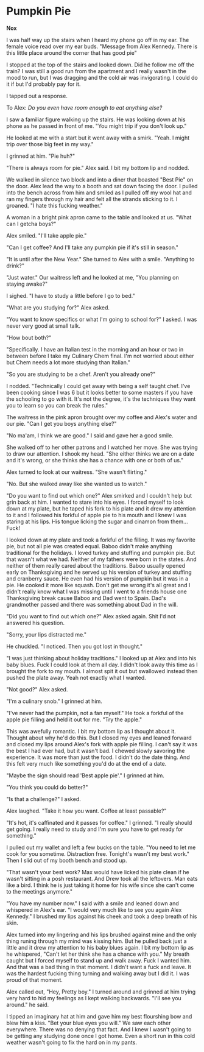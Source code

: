 # Pumpkin Pie

**Nox**

I was half way up the stairs when I heard my phone go off in my ear.  The female voice read over my ear buds. "Message from Alex Kennedy.  There is this little place around the corner that has good pie"

I stopped at the top of the stairs and looked down.  Did he follow me off the train?  I was still a good run from the apartment and I really wasn't in the mood to run, but I was dragging and the cold air was invigorating.  I could do it if but I'd probably pay for it.

I tapped out a response.

To Alex: _Do you even have room enough to eat anything else?_

I saw a familiar figure walking up the stairs.  He was looking down at his phone as he passed in front of me.  "You might trip if you don't look up."

He looked at me with a start but it went away with a smirk.  "Yeah.  I might trip over those big feet in my way."

I grinned at him.  "Pie huh?"

"There is always room for pie."  Alex said.  I bit my bottom lip and nodded.

We walked in silence two block and into a diner that boasted "Best Pie" on the door.  Alex lead the way to a booth and sat down facing the door.  I pulled into the bench across from him and smiled as I pulled off my wool hat and ran my fingers through my hair and felt all the strands sticking to it.  I groaned.  "I hate this fucking weather."

A woman in a bright pink apron came to the table and looked at us.  "What can I getcha boys?"

Alex smiled.  "I'll take apple pie."

"Can I get coffee?  And I'll take any pumpkin pie if it's still in season."

"It is until after the New Year."  She turned to Alex with a smile.  "Anything to drink?"

"Just water."  Our waitress left and he looked at me, "You planning on staying awake?"

I sighed.  "I have to study a little before I go to bed."

"What are you studying for?"  Alex asked.

"You want to know specifics or what I'm going to school for?"  I asked.  I was never very good at small talk.

"How bout both?"

"Specifically.  I have an Italian test in the morning and an hour or two in between before I take my Culinary Chem final.  I'm not worried about either but Chem needs a lot more studying than Italian."

"So you are studying to be a chef.  Aren't you already one?"

I nodded.  "Technically I could get away with being a self taught chef.  I've been cooking since I was 6 but it looks better to some masters if you have the schooling to go with it.  It's not the degree, it's the techniques they want you to learn so you can break the rules."

The waitress in the pink apron brought over my coffee and Alex's water and our pie.  "Can I get you boys anything else?"

"No ma'am, I think we are good."  I said and gave her a good smile.

She walked off to her other patrons and I watched her move.  She was trying to draw our attention.  I shook my head.  "She either thinks we are on a date and it's wrong, or she thinks she has a chance with one or both of us."

Alex turned to look at our waitress.  "She wasn't flirting."

"No.  But she walked away like she wanted us to watch."

"Do you want to find out which one?"  Alex smirked and I couldn't help but grin back at him.  I wanted to stare into his eyes.  I forced myself to look down at my plate, but he taped his fork to his plate and it drew my attention to it and I followed his forkful of apple pie to his mouth and I knew I was staring at his lips.  His tongue licking the sugar and cinamon from them...  Fuck!

I looked down at my plate and took a forkful of the filling.  It was my favorite pie, but not all pie was created equal.  Baboo didn't make anything traditional for the holidays.  I loved turkey and stuffing and pumpkin pie.  But that wasn't what we had.  Neither of my fathers were born in the states.  And neither of them really cared about the traditions.  Baboo usually opened early on Thanksgiving and he served up his version of turkey and stuffing and cranberry sauce.  He even had his version of pumpkin but it was in a pie.  He cooked it more like squash.  Don't get me wrong it's all great and I didn't really know what I was missing until I went to a friends house one Thanksgiving break cause Baboo and Dad went to Spain. Dad's grandmother passed and there was something about Dad in the will.

"Did you want to find out which one?"  Alex asked again.  Shit I'd not answered his question.

"Sorry, your lips distracted me."

He chuckled.  "I noticed.  Then you got lost in thought."

"I was just thinking about holiday traditions."  I looked up at Alex and into his baby blues.  Fuck I could look at them all day.  I didn't look away this time as I brought the fork to my mouth.  I almost spit it out but swallowed instead then pushed the plate away.  Yeah not exactly what I wanted.

"Not good?" Alex asked.

"I'm a culinary snob."  I grinned at him.

"I've never had the pumpkin, not a fan myself."  He took a forkful of the apple pie filling and held it out for me.  "Try the apple."

This was awefully romantic.  I bit my bottom lip as I thought about it.  Thought about why he'd do this.  But I closed my eyes and leaned forward and closed my lips around Alex's fork with apple pie filling.  I can't say it was the best I had ever had, but it wasn't bad.  I chewed slowly savoring the experience.  It was more than just the food.  I didn't do the date thing.  And this felt very much like something you'd do at the end of a date.

"Maybe the sign should read 'Best apple pie'."  I grinned at him.

"You think you could do better?"

"Is that a challenge?" I asked.

Alex laughed.  "Take it how you want.  Coffee at least passable?"

"It's hot, it's caffinated and it passes for coffee."  I grinned.  "I really should get going.  I really need to study and I'm sure you have to get ready for something."

I pulled out my wallet and left a few bucks on the table.  "You need to let me cook for you sometime.  Distraction free.  Tonight's wasn't my best work."  Then I slid out of my booth bench and stood up.

"That wasn't your best work?  Max would have licked his plate clean if he wasn't sitting in a posh restaurant.  And Drew took all the leftovers.  Man eats like a bird.  I think he is just taking it home for his wife since she can't come to the meetings anymore."

"You have my number now." I said with a smile and leaned down and whispered in Alex's ear.  "I would very much like to see you again Alex Kennedy."  I brushed my lips against his cheek and took a deep breath of his skin.

Alex turned into my lingering and his lips brushed against mine and the only thing runing through my mind was kissing him.  But he pulled back just a little and it drew my attention to his baby blues again.  I bit my bottom lip as he whispered, "Can't let her think she has a chance with you."  My breath caught but I forced myself to stand up and walk away.  Fuck I wanted him.  And that was a bad thing in that moment. I didn't want a fuck and leave.  It was the hardest fucking thing turning and walking away but I did it.  I was proud of that moment.

Alex called out, "Hey, Pretty boy."  I turned around and grinned at him trying very hard to hid my feelings as I kept walking backwards.  "I'll see you around." he said.

I tipped an imaginary hat at him and gave him my best flourshing bow and blew him a kiss.  "Bet your blue eyes you will."  We saw each other everywhere.  There was no denying that fact.  And I knew I wasn't going to be getting any studying done once I got home.  Even a short run in this cold weather wasn't going to fix the hard on in my pants.